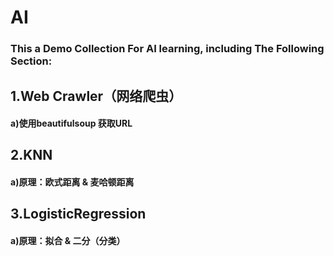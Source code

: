 # AI

### This a Demo Collection For AI learning, including The Following Section:

## 1.Web Crawler（网络爬虫）
#### a)使用beautifulsoup 获取URL
## 2.KNN
#### a)原理：欧式距离 & 麦哈顿距离
## 3.LogisticRegression
#### a)原理：拟合 & 二分（分类）
